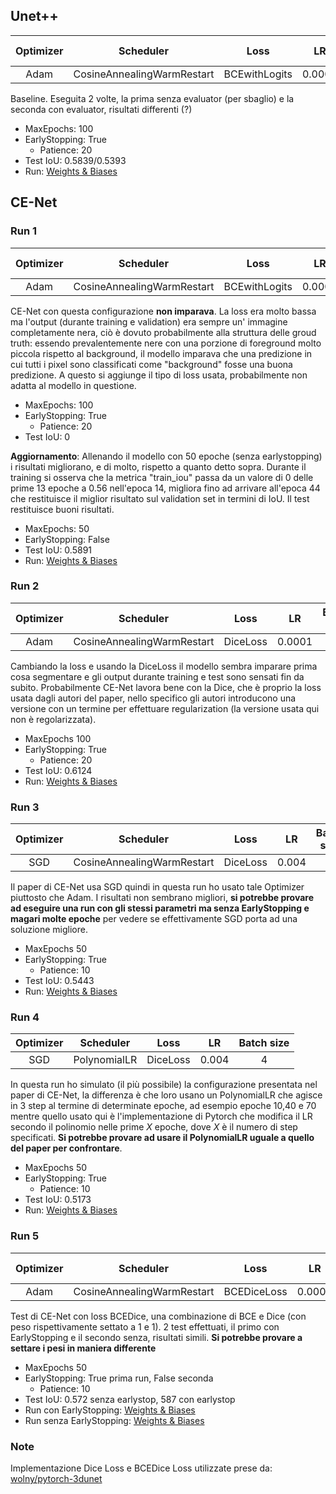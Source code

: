 ## Unet++

| Optimizer | Scheduler                  | Loss          | LR     | Batch size |
|:---------: |:--------------------------: |:-------------: |:------: |:----------: |
| Adam      | CosineAnnealingWarmRestart | BCEwithLogits | 0.0001 | 4          |

Baseline. Eseguita 2 volte, la prima senza evaluator (per sbaglio) e la seconda con evaluator, risultati differenti (?)

- MaxEpochs: 100
- EarlyStopping: True
    - Patience: 20   
- Test IoU: 0.5839/0.5393
- Run: [Weights & Biases](https://wandb.ai/guidowandb/rene-policistico-cyst_segmentation/runs/in4puupd/overview?workspace=user-guidog)

## CE-Net

### Run 1

| Optimizer | Scheduler                  | Loss          | LR     | Batch size |
|:---------: |:--------------------------: |:-------------: |:------: |:----------: |
| Adam      | CosineAnnealingWarmRestart | BCEwithLogits | 0.0001 | 4          |

CE-Net con questa configurazione **non imparava**. La loss era molto bassa ma l'output (durante training e validation) era sempre un' immagine completamente nera, ciò è dovuto probabilmente alla struttura delle groud truth: essendo prevalentemente nere con una porzione di foreground molto piccola rispetto al background, il modello imparava che una predizione in cui tutti i pixel sono classificati come "background" fosse una buona predizione. A questo si aggiunge il tipo di loss usata, probabilmente non adatta al modello in questione. 

- MaxEpochs: 100
- EarlyStopping: True
    - Patience: 20
- Test IoU: 0


**Aggiornamento**: Allenando il modello con 50 epoche (senza earlystopping) i risultati migliorano, e di molto, rispetto a quanto detto sopra. Durante il training si osserva che la metrica "train_iou" passa da un valore di 0 delle prime 13 epoche a 0.56 nell'epoca 14, migliora fino ad arrivare all'epoca 44 che restituisce il miglior risultato sul validation set in termini di IoU. Il test restituisce buoni risultati.

- MaxEpochs: 50
- EarlyStopping: False
- Test IoU: 0.5891
- Run: [Weights & Biases](https://wandb.ai/guidowandb/rene-policistico-cyst_segmentation/runs/y2360dg6/overview?workspace=user-guidog)

### Run 2

| Optimizer | Scheduler                      | Loss       | LR     | Batch size       |
|:---------:| :----------------------------: | :--------: |:------:|:----------------:|
| Adam      | CosineAnnealingWarmRestart     | DiceLoss   | 0.0001 | 4                |

Cambiando la loss e usando la DiceLoss il modello sembra imparare prima cosa segmentare e gli output durante training e test sono sensati fin da subito. Probabilmente CE-Net lavora bene con la Dice, che è proprio la loss usata dagli autori del paper, nello specifico gli autori introducono una versione con un termine per effettuare regularization (la versione usata qui non è regolarizzata).

- MaxEpochs 100
- EarlyStopping: True
    - Patience: 20
- Test IoU: 0.6124
- Run: [Weights & Biases](https://wandb.ai/guidowandb/rene-policistico-cyst_segmentation/runs/exm43q8b/overview?workspace=user-guidog) 

### Run 3

| Optimizer | Scheduler                  | Loss     | LR     | Batch size |
| :---------: | :--------------------------: | :--------: |:------:|:----------:|
| SGD       | CosineAnnealingWarmRestart | DiceLoss | 0.004  | 4          |

Il paper di CE-Net usa SGD quindi in questa run ho usato tale Optimizer piuttosto che Adam. I risultati non sembrano migliori, **si potrebbe provare ad eseguire una run con gli stessi parametri ma senza EarlyStopping e magari molte epoche** per vedere se effettivamente SGD porta ad una soluzione migliore.

- MaxEpochs 50
- EarlyStopping: True 
    - Patience: 10
- Test IoU: 0.5443
- Run: [Weights & Biases](https://wandb.ai/guidowandb/rene-policistico-cyst_segmentation/runs/mbokjz26/overview?workspace=user-guidog)

### Run 4

| Optimizer | Scheduler                  | Loss     | LR     | Batch size |
| :---------: |:--------------------------: | :--------: | :--------: | :------------:|
| SGD       | PolynomialLR               | DiceLoss | 0.004  | 4          |

In questa run ho simulato (il più possibile) la configurazione presentata nel paper di CE-Net, la differenza è che loro usano un PolynomialLR che agisce in 3 step al termine di determinate epoche, ad esempio epoche 10,40 e 70 mentre quello usato qui è l'implementazione di Pytorch che modifica il LR secondo il polinomio nelle prime *X* epoche, dove *X* è il numero di step specificati. **Si potrebbe provare ad usare il PolynomialLR uguale a quello del paper per confrontare**.

- MaxEpochs 50
- EarlyStopping: True 
    - Patience: 10
- Test IoU: 0.5173
- Run: [Weights & Biases](https://wandb.ai/guidowandb/rene-policistico-cyst_segmentation/runs/6nvlxdq5/overview?workspace=user-guidog)

### Run 5
| Optimizer  | Scheduler                   | Loss         | LR    | Batch size |
| :--------: | :-------------------------: | :----------: |:-----:|:----------:|
| Adam       | CosineAnnealingWarmRestart  | BCEDiceLoss  | 0.0001 | 4          |

Test di CE-Net con loss BCEDice, una combinazione di BCE e Dice (con peso rispettivamente settato a 1 e 1). 2 test effettuati, il primo con EarlyStopping e il secondo senza, risultati simili. **Si potrebbe provare a settare i pesi in maniera differente**

- MaxEpochs 50
- EarlyStopping: True prima run, False seconda 
    - Patience: 10
- Test IoU: 0.572 senza earlystop, 587 con earlystop
- Run con EarlyStopping: [Weights & Biases](https://wandb.ai/guidowandb/rene-policistico-cyst_segmentation/runs/70dasq0m/overview?workspace=user-guidog)
- Run senza EarlyStopping: [Weights & Biases](https://wandb.ai/guidowandb/rene-policistico-cyst_segmentation/runs/gprm89np/overview?workspace=user-guidog)
### Note
Implementazione Dice Loss e BCEDice Loss utilizzate prese da: [wolny/pytorch-3dunet](https://github.com/wolny/pytorch-3dunet)
